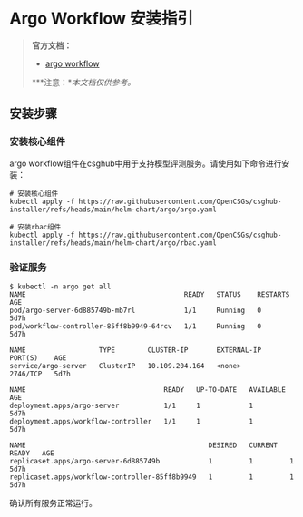 # Argo Workflow 安装指引

> **官方文档：**
>
> - [argo workflow](https://argo-workflows.readthedocs.io/en/latest/)
>
> ***注意：**本文档仅供参考。*

## 安装步骤

### 安装核心组件

argo workflow组件在csghub中用于支持模型评测服务。请使用如下命令进行安装：

```shell
# 安装核心组件
kubectl apply -f https://raw.githubusercontent.com/OpenCSGs/csghub-installer/refs/heads/main/helm-chart/argo/argo.yaml

# 安装rbac组件
kubectl apply -f https://raw.githubusercontent.com/OpenCSGs/csghub-installer/refs/heads/main/helm-chart/argo/rbac.yaml
```

### 验证服务

```shell
$ kubectl -n argo get all 
NAME                                       READY   STATUS    RESTARTS   AGE
pod/argo-server-6d885749b-mb7rl            1/1     Running   0          5d7h
pod/workflow-controller-85ff8b9949-64rcv   1/1     Running   0          5d7h

NAME                  TYPE        CLUSTER-IP       EXTERNAL-IP   PORT(S)    AGE
service/argo-server   ClusterIP   10.109.204.164   <none>        2746/TCP   5d7h

NAME                                  READY   UP-TO-DATE   AVAILABLE   AGE
deployment.apps/argo-server           1/1     1            1           5d7h
deployment.apps/workflow-controller   1/1     1            1           5d7h

NAME                                             DESIRED   CURRENT   READY   AGE
replicaset.apps/argo-server-6d885749b            1         1         1       5d7h
replicaset.apps/workflow-controller-85ff8b9949   1         1         1       5d7h
```

确认所有服务正常运行。